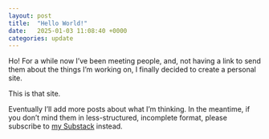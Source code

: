 ```yaml
---
layout: post
title:  "Hello World!"
date:   2025-01-03 11:08:40 +0000
categories: update
---
```

Ho! For a while now I’ve been meeting people, and, not having a link to send them about the things I’m working on, I finally decided to create a personal site.

This is that site.

Eventually I’ll add more posts about what I’m thinking. In the meantime, if you don’t mind them in less-structured, incomplete format, please subscribe to [my Substack](https://jsng.substack.com/) instead.
